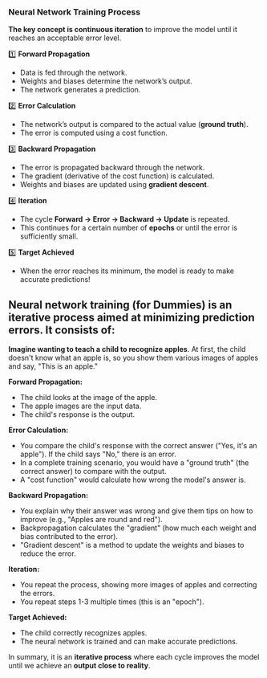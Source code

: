 ### **Neural Network Training Process**  

**The key concept is continuous iteration** to improve the model until it reaches an acceptable error level.  

1️⃣ **Forward Propagation**  
   - Data is fed through the network.  
   - Weights and biases determine the network’s output.  
   - The network generates a prediction.  

2️⃣ **Error Calculation**  
   - The network’s output is compared to the actual value (**ground truth**).  
   - The error is computed using a cost function.  

3️⃣ **Backward Propagation**  
   - The error is propagated backward through the network.  
   - The gradient (derivative of the cost function) is calculated.  
   - Weights and biases are updated using **gradient descent**.  

4️⃣ **Iteration**  
   - The cycle **Forward → Error → Backward → Update** is repeated.  
   - This continues for a certain number of **epochs** or until the error is sufficiently small.  

5️⃣ **Target Achieved**  
   - When the error reaches its minimum, the model is ready to make accurate predictions!  

## **Neural network training (for Dummies) is an iterative process aimed at minimizing prediction errors. It consists of**:

**Imagine wanting to teach a child to recognize apples**. At first, the child doesn't know what an apple is, so you show them various images of apples and say, "This is an apple."

**Forward Propagation:**

* The child looks at the image of the apple.
* The apple images are the input data.
* The child's response is the output.

**Error Calculation:**

* You compare the child's response with the correct answer ("Yes, it's an apple"). If the child says "No," there is an error.
* In a complete training scenario, you would have a "ground truth" (the correct answer) to compare with the output.
* A "cost function" would calculate how wrong the model's answer is.

**Backward Propagation:**

* You explain why their answer was wrong and give them tips on how to improve (e.g., "Apples are round and red").
* Backpropagation calculates the "gradient" (how much each weight and bias contributed to the error).
* "Gradient descent" is a method to update the weights and biases to reduce the error.

**Iteration:**

* You repeat the process, showing more images of apples and correcting the errors.
* You repeat steps 1-3 multiple times (this is an "epoch").

**Target Achieved:**

* The child correctly recognizes apples.
* The neural network is trained and can make accurate predictions.

In summary, it is an **iterative process** where each cycle improves the model until we achieve an **output close to reality**.